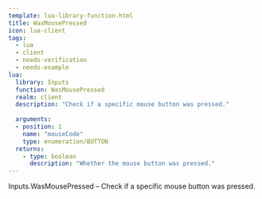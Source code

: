 ```yaml
---
template: lua-library-function.html
title: WasMousePressed
icon: lua-client
tags:
  - lua
  - client
  - needs-verification
  - needs-example
lua:
  library: Inputs
  function: WasMousePressed
  realm: client
  description: "Check if a specific mouse button was pressed."
  
  arguments:
  - position: 1
    name: "mouseCode"
    type: enumeration/BUTTON
  returns:
    - type: boolean
      description: "Whether the mouse button was pressed."
---
```


<div class="lua__search__keywords">
Inputs.WasMousePressed &#x2013; Check if a specific mouse button was pressed.
</div>
